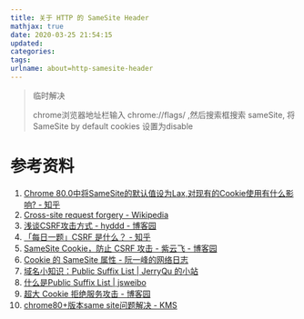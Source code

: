 ```yaml
---
title: 关于 HTTP 的 SameSite Header
mathjax: true
date: 2020-03-25 21:54:15
updated:
categories:
tags:
urlname: about=http-samesite-header
---
```




<!-- more -->





> 临时解决
>
> chrome浏览器地址栏输入 chrome://flags/ ,然后搜索框搜索 sameSite, 将SameSite by default cookies 设置为disable



# 参考资料

1. [Chrome 80.0中将SameSite的默认值设为Lax,对现有的Cookie使用有什么影响? - 知乎](https://www.zhihu.com/question/373011996)
2. [Cross-site request forgery - Wikipedia](https://en.wikipedia.org/wiki/Cross-site_request_forgery)
3. [浅谈CSRF攻击方式 - hyddd - 博客园](https://www.cnblogs.com/hyddd/archive/2009/04/09/1432744.html)
4. [「每日一题」CSRF 是什么？ - 知乎](https://zhuanlan.zhihu.com/p/22521378)
5. [SameSite Cookie，防止 CSRF 攻击 - 紫云飞 - 博客园](https://www.cnblogs.com/ziyunfei/p/5637945.html)
6. [Cookie 的 SameSite 属性 - 阮一峰的网络日志](http://www.ruanyifeng.com/blog/2019/09/cookie-samesite.html)
7. [域名小知识：Public Suffix List | JerryQu 的小站](https://imququ.com/post/domain-public-suffix-list.html)
8. [什么是Public Suffix List | jsweibo](https://jsweibo.github.io/2019/03/25/%E4%BB%80%E4%B9%88%E6%98%AFPublic-Suffix-List/)
9. [超大 Cookie 拒绝服务攻击 - 博客园](https://www.cnblogs.com/index-html/p/cookie-dos.html)
10. [chrome80+版本same site问题解决 - KMS](https://kms.fineres.com/pages/viewpage.action?pageId=103852849)